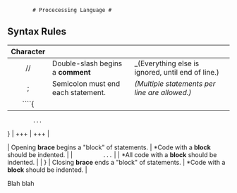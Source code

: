             # Procecessing Language #

## Syntax Rules
|Character  |       |               |
|:---------:|-------------------|---|
| //        | Double-slash begins a **comment**  |_(Everything else is ignored, until end of line.)          |
| ;         | Semicolon must end each statement. |_(Multiple statements per line are allowed.)_|
| ````{
            ...
}           | +++ | +++ |

| Opening **brace** begins a "block" of statements. | *Code with a **block** should be indented. |
| `         ...`    |  | *All code with a **block** should be indented. |
| }         | Closing **brace** ends a "block" of statements. | *Code with a **block** should be indented. |
 
 Blah blah
